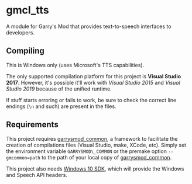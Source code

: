 # gmcl\_tts

A module for Garry's Mod that provides text-to-speech interfaces to developers.

## Compiling

This is Windows only (uses Microsoft's TTS capabilities).

The only supported compilation platform for this project is **Visual Studio 2017**. However, it's possible it'll work with *Visual Studio 2015* and *Visual Studio 2019* because of the unified runtime.

If stuff starts erroring or fails to work, be sure to check the correct line endings (`\n` and such) are present in the files.

## Requirements

This project requires [garrysmod\_common][1], a framework to facilitate the creation of compilations files (Visual Studio, make, XCode, etc). Simply set the environment variable `GARRYSMOD\_COMMON` or the premake option `--gmcommon=path` to the path of your local copy of [garrysmod\_common][1].

This project also needs [Windows 10 SDK](https://developer.microsoft.com/en-us/windows/downloads/windows-10-sdk/), which will provide the Windows and Speech API headers.

  [1]: https://github.com/danielga/garrysmod_common
